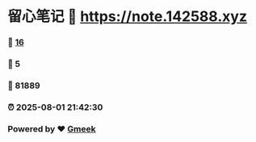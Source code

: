 # 留心笔记 :link: https://note.142588.xyz 
### :page_facing_up: [16](https://note.142588.xyz/tag.html) 
### :speech_balloon: 5 
### :hibiscus: 81889 
### :alarm_clock: 2025-08-01 21:42:30 
### Powered by :heart: [Gmeek](https://github.com/Meekdai/Gmeek)
